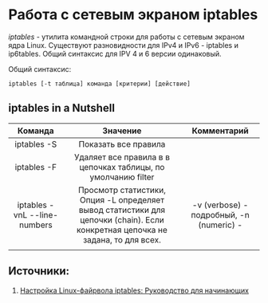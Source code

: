 # Работа с сетевым экраном iptables

*iptables* - утилита командной строки для работы с сетевым экраном ядра Linux. Существуют разновидности для IPv4 и IPv6 - iptables и ip6tables. Общий синтаксис для IPV 4 и 6 версии одинаковый.

Общий синтаксис:
```
iptables [-t таблица] команда [критерии] [действие]
```

## iptables in a Nutshell

|            Команда           |                                                            Значение                                                            |                Комментарий                |
|:----------------------------:|:------------------------------------------------------------------------------------------------------------------------------:|:-----------------------------------------:|
|          iptables -S         |                                                      Показать все правила                                                      |                                           |
|          iptables -F         |                                  Удаляет все правила в в цепочках таблицы, по умолчанию filter                                 |                                           |
| iptables -vnL --line-numbers | Просмотр статистики, Опция -L определяет вывод статистики для цепочки (chain). Если конкретная цепочка не задана, то для всех. | -v (verbose) - подробный, -n (numeric) -  |
|                              |                                                                                                                                |                                           |

## Источники:
1. [Настройка Linux-файрвола iptables: Руководство для начинающих](https://1cloud.ru/help/linux/nastrojka_linus-firewall_iptables)